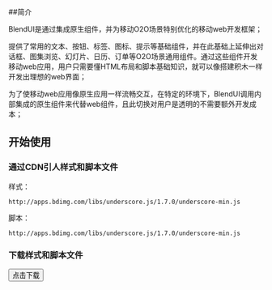 ##简介

BlendUI是通过集成原生组件，并为移动O2O场景特别优化的移动web开发框架；

提供了常用的文本、按钮、标签、图标、提示等基础组件，并在此基础上延伸出对话框、图集浏览、幻灯片、日历、订单等O2O场景通用组件。通过这些组件开发移动web应用，用户只需要懂HTML布局和脚本基础知识，就可以像搭建积木一样开发出理想的web界面；

为了使移动web应用像原生应用一样流畅交互，在特定的环境下，BlendUI调用内部集成的原生组件来代替web组件，且此切换对用户是透明的不需要额外开发成本；


## 开始使用

### 通过CDN引人样式和脚本文件

样式：

	http://apps.bdimg.com/libs/underscore.js/1.7.0/underscore-min.js

脚本：

	http://apps.bdimg.com/libs/underscore.js/1.7.0/underscore-min.js

	
### 下载样式和脚本文件

	 
<button class="blend-button blend-button-primary blend-button-large">点击下载</button>
	 
	 
	 






